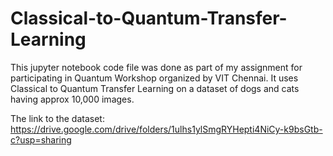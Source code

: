 # Classical-to-Quantum-Transfer-Learning

This jupyter notebook code file was done as part of my assignment for participating in Quantum Workshop organized by VIT Chennai.
It uses Classical to Quantum Transfer Learning on a dataset of dogs and cats having approx 10,000 images.

The link to the dataset: https://drive.google.com/drive/folders/1ulhs1ylSmgRYHepti4NiCy-k9bsGtb-c?usp=sharing
